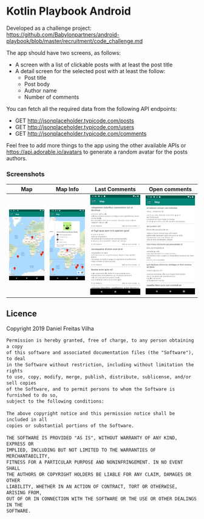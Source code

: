 # Kotlin Playbook Android
Developed as a challenge project: https://github.com/Babylonpartners/android-playbook/blob/master/recruitment/code_challenge.md

The app should have two screens, as follows:

- A screen with a list of clickable posts with at least the post title
- A detail screen for the selected post with at least the follow:
  - Post title
  - Post body
  - Author name
  - Number of comments
  
You can fetch all the required data from the following API endpoints:
- GET http://jsonplaceholder.typicode.com/posts
- GET http://jsonplaceholder.typicode.com/users 
- GET http://jsonplaceholder.typicode.com/comments 

Feel free to add more things to the app using the other available APIs or https://api.adorable.io/avatars to generate a random avatar for the posts authors.


### Screenshots
Map | Map Info | Last Comments | Open comments
--- | --- | --- | ---
![Map](images/screenshot_01.png) | ![Map Info](images/screenshot_02.png) | ![Last Comments](images/screenshot_03.png) | ![Open comments](images/screenshot_04.png)


## Licence
Copyright 2019 Daniel Freitas Vilha
```
Permission is hereby granted, free of charge, to any person obtaining a copy
of this software and associated documentation files (the "Software"), to deal
in the Software without restriction, including without limitation the rights
to use, copy, modify, merge, publish, distribute, sublicense, and/or sell copies
of the Software, and to permit persons to whom the Software is furnished to do so,
subject to the following conditions:

The above copyright notice and this permission notice shall be included in all
copies or substantial portions of the Software.

THE SOFTWARE IS PROVIDED "AS IS", WITHOUT WARRANTY OF ANY KIND, EXPRESS OR
IMPLIED, INCLUDING BUT NOT LIMITED TO THE WARRANTIES OF MERCHANTABILITY,
FITNESS FOR A PARTICULAR PURPOSE AND NONINFRINGEMENT. IN NO EVENT SHALL
THE AUTHORS OR COPYRIGHT HOLDERS BE LIABLE FOR ANY CLAIM, DAMAGES OR OTHER
LIABILITY, WHETHER IN AN ACTION OF CONTRACT, TORT OR OTHERWISE, ARISING FROM,
OUT OF OR IN CONNECTION WITH THE SOFTWARE OR THE USE OR OTHER DEALINGS IN THE
SOFTWARE.
```
